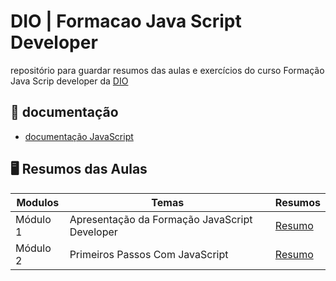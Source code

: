 # DIO | Formacao Java Script Developer
repositório para guardar resumos das aulas e exercícios do curso Formação Java Scrip developer da [DIO](https://www.dio.me)

## 📑 documentação
- [documentação JavaScript](https://developer.mozilla.org/pt-BR/docs/Web/JavaScript)

## 🖥️ Resumos das Aulas

| Modulos | Temas | Resumos |
|-------|---------|---------|
| Módulo 1 | Apresentação da Formação JavaScript Developer | [Resumo]() |
| Módulo 2 | Primeiros Passos Com JavaScript | [Resumo]() |
